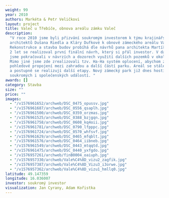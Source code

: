 ```yaml
---
weight: 99
year: 2010
authors: Markéta & Petr Veličkovi
layout: project
title: Valeč u Třebíče, obnova areálu zámku Valeč
description:
  "V roce 2010 jsme byli přizvání soukromým investorem k týmu krajinářských
  architektů Dušana Riedla a Kláry Dufkové k obnově zámeckého areálu Valeč u Třebíče.
  Rekonstrukce a stavba budov probíhá dle návrhů pana architekta Martíška. V průběhu
  2 let se realizoval první finální návrh, který si přál investor. V dalších letech
  jsme pokračovali v návrzích a dozorech využití dalších pozemků v okolí zámecké zahrady.
  Mimo jiné jsme zde zrealizovali tzv. Ha-Ha systém oplocení, abychom zachovali hlavní
  pohledové propojení mezi zahradou a další částí parku. Areál se stále rozšiřuje
  a postupně se realizují další etapy. Nový zámecký park již dnes hostí řadu firemních,
  soukromých i společenských událostí. "
awards: []
category: Stavba
size: ""
price: ""
images:
  - "/v1576961652/archweb/DSC_0475_opussv.jpg"
  - "/v1576961687/archweb/DSC_0556_qsaplh.jpg"
  - "/v1576961500/archweb/DSC_0359_orzmas.jpg"
  - "/v1576961525/archweb/DSC_0388_bzjgqn.jpg"
  - "/v1576961758/archweb/DSC_0608_kq4oii.jpg"
  - "/v1576961781/archweb/DSC_0790_lfpppc.jpg"
  - "/v1576961724/archweb/DSC_0570_whfsvf.jpg"
  - "/v1576961629/archweb/DSC_0465_mfqblt.jpg"
  - "/v1576961576/archweb/DSC_0464_iibneb.jpg"
  - "/v1576961549/archweb/DSC_0443_mtqqtd.jpg"
  - "/v1576961475/archweb/DSC_0440_yxfgdo.jpg"
  - "/v1576957261/archweb/finB0004_oaiuph.jpg"
  - "/v1576957330/archweb/Vale%C4%8D_vizu2_zagfik.jpg"
  - "/v1576957387/archweb/Vale%C4%8D_Vizu3_i3orwe.jpg"
  - "/v1576957362/archweb/Vale%C4%8D_vizu1_hmllq0.jpg"
latitude: 49.147359
longitude: 16.036007
investor: soukromý investor
visualization: Jan Cyrany, Adam Kořistka
---
```

